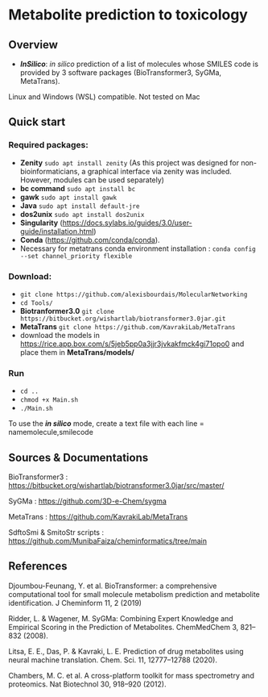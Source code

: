 # Metabolite prediction to toxicology

## Overview

- ***InSilico***: *in silico* prediction of a list of molecules whose SMILES code is provided by 3 software packages (BioTransformer3, SyGMa, MetaTrans).

Linux and Windows (WSL) compatible. Not tested on Mac

## Quick start

### Required packages:
- **Zenity** `sudo apt install zenity` (As this project was designed for non-bioinformaticians, a graphical interface via zenity was included. However, modules can be used separately)
- **bc command** `sudo apt install bc`
- **gawk** `sudo apt install gawk`
- **Java** `sudo apt install default-jre`
- **dos2unix** `sudo apt install dos2unix`
- **Singularity** (https://docs.sylabs.io/guides/3.0/user-guide/installation.html)
- **Conda** (https://github.com/conda/conda).
- Necessary for metatrans conda environment installation : `conda config --set channel_priority flexible`

### Download: 
- `git clone https://github.com/alexisbourdais/MolecularNetworking`
- `cd Tools/`
-  **Biotranformer3.0** `git clone https://bitbucket.org/wishartlab/biotransformer3.0jar.git` 
- **MetaTrans** `git clone https://github.com/KavrakiLab/MetaTrans` 
- download the models in https://rice.app.box.com/s/5jeb5pp0a3jjr3jvkakfmck4gi71opo0 and place them in **MetaTrans/models/**

### Run
- `cd ..`
- `chmod +x Main.sh`
- `./Main.sh`

To use the ***in silico*** mode, create a text file with each line = namemolecule,smilecode

## Sources & Documentations

BioTransformer3 : https://bitbucket.org/wishartlab/biotransformer3.0jar/src/master/

SyGMa : https://github.com/3D-e-Chem/sygma

MetaTrans : https://github.com/KavrakiLab/MetaTrans

SdftoSmi & SmitoStr scripts : https://github.com/MunibaFaiza/cheminformatics/tree/main

## References

Djoumbou-Feunang, Y. et al. BioTransformer: a comprehensive computational tool for small molecule metabolism prediction and metabolite identification. J Cheminform 11, 2 (2019)

Ridder, L. & Wagener, M. SyGMa: Combining Expert Knowledge and Empirical Scoring in the Prediction of Metabolites. ChemMedChem 3, 821–832 (2008).

Litsa, E. E., Das, P. & Kavraki, L. E. Prediction of drug metabolites using neural machine translation. Chem. Sci. 11, 12777–12788 (2020).

Chambers, M. C. et al. A cross-platform toolkit for mass spectrometry and proteomics. Nat Biotechnol 30, 918–920 (2012).
